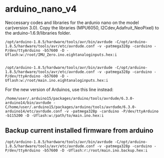 # arduino_nano_v4
Neccessary codes and libraries for the ardunio nano on the model car(version 3.0).
Copy the libraries (MPU6050, I2Cdev,Adafruit_NeoPixel) to the arduino-1.6.9/libraries folder.

    /opt/arduino-1.8.5/hardware/tools/avr/bin/avrdude -C/opt/arduino-1.8.5/hardware/tools/avr/etc/avrdude.conf -v -patmega328p -carduino -P/dev/ttyArduino -b57600 -D -Uflash:w:/root/IMU_Zero.ino.eightanaloginputs.hex:i


    /opt/arduino-1.8.5/hardware/tools/avr/bin/avrdude -C/opt/arduino-1.8.5/hardware/tools/avr/etc/avrdude.conf -v -patmega328p -carduino -P/dev/ttyArduino -b57600 -D -Uflash:w:/root/main.ino.eightanaloginputs.hex:i

For the new version of Arduinos, use this line instead:

    /home/user/.arduino15/packages/arduino/tools/avrdude/6.3.0-arduino14/bin/avrdude -C/home/user/.arduino15/packages/arduino/tools/avrdude/6.3.0-arduino14/etc/avrdude.conf -v -patmega328p -carduino -P/dev/ttyArduino -b115200 -D -Uflash:w:/path/to/main.ino.hex:i

## Backup current installed firmware from arduino
    /opt/arduino-1.8.5/hardware/tools/avr/bin/avrdude -C/opt/arduino-1.8.5/hardware/tools/avr/etc/avrdude.conf -v -patmega328p -carduino -P/dev/ttyArduino -b57600 -D -Uflash:r:/root/main.ino.backup.hex:i
